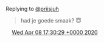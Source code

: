 Replying to [@priisjuh](https://twitter.com/@priisjuh/status/1247892655247208449)

> had je goede smaak? 😇

<img src="../../media/tweet.ico" width="12" /> [Wed Apr 08 17:30:29 +0000 2020](https://twitter.com/DromerDenker/status/1247939888353366016)